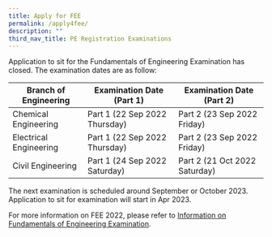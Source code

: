 ```yaml
---
title: Apply for FEE
permalink: /apply4fee/
description: ""
third_nav_title: PE Registration Examinations
---
```

Application to sit for the Fundamentals of Engineering Examination has closed. The examination dates are as follow:


| Branch of Engineering | Examination Date (Part 1) | Examination Date (Part 2) |
| -------- | -------- | -------- |
| Chemical Engineering | Part 1 (22 Sep 2022 Thursday) | Part 2 (23 Sep 2022 Friday)|
| Electrical Engineering | Part 1 (22 Sep 2022 Thursday) | Part 2 (23 Sep 2022 Friday)|
| Civil Engineering | Part 1 (24 Sep 2022 Saturday) | Part 2 (21 Oct 2022 Saturday)|

The next examination is scheduled around September or October 2023. Application to sit for examination will start in Apr 2023.

For more information on FEE 2022, please refer to [Information on Fundamentals of Engineering Examination](/files/Downloads/Info%20on%20Exams/FEE_2022.pdf).